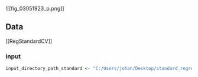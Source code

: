 ![[fig_03051923_p.png]]
## Data
[[RegStandardCV]]
### input
```r
input_directory_path_standard <- "C:/Users/johan/Desktop/standard_regression/performance_evaluation/Performance_Overview.txt"
```
